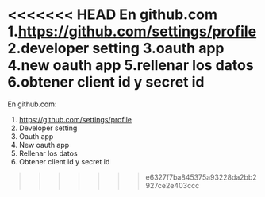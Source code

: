 <<<<<<< HEAD
En github.com
1.https://github.com/settings/profile
2.developer setting
3.oauth app
4.new oauth app
5.rellenar los datos
6.obtener client id y secret id
=======
En github.com:
1. https://github.com/settings/profile
2. Developer setting
3. Oauth app
4. New oauth app
5. Rellenar los datos
6. Obtener client id y secret id
>>>>>>> e6327f7ba845375a93228da2bb2927ce2e403ccc

